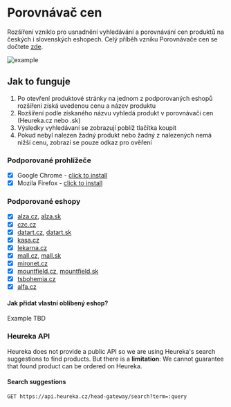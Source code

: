 # Porovnávač cen
Rozšíření vzniklo pro usnadnění vyhledávání a porovnávání cen produktů na českých i slovenských eshopech. Celý příběh vzniku Porovnávače cen se dočtete [zde](https://blog.topmonks.com/ako-sme-chceli-dosta%C5%A5-heur%C3%A9ku-do-alzy-c51378799d89).

![example](https://github.com/topmonks/heureka-extension/raw/master/example.png)


## Jak to funguje
1. Po otevření produktové stránky na jednom z podporovaných eshopů rozšíření získá uvedenou cenu a název produktu
2. Rozšíření podle získaného názvu vyhledá produkt v porovnávači cen (Heureka.cz nebo .sk)
3. Výsledky vyhledávaní se zobrazují poblíž tlačítka koupit
4. Pokud nebyl nalezen žadný produkt nebo žadný z nalezených nemá nižší cenu, zobrazí se pouze odkaz pro ověření
  
### Podporované prohlížeče

- [x] Google Chrome - [click to install](https://chrome.google.com/webstore/detail/jmhkgcmmgjblnkjkbgjggkaeifacakgi)
- [x] Mozila Firefox - [click to install](https://addons.mozilla.org/cs/firefox/addon/porovnani-cen-by-topmonks/)

### Podporované eshopy
- [x] [alza.cz](https://alza.cz), [alza.sk](https://alza.sk)
- [x] [czc.cz](https://czc.cz)
- [x] [datart.cz](https://datart.cz), [datart.sk](https://datart.sk)
- [x] [kasa.cz](https://kasa.cz)
- [x] [lekarna.cz](https://lekarna.cz)
- [x] [mall.cz](https://mall.cz), [mall.sk](https://mall.sk)
- [x] [mironet.cz](https://mironet.cz)
- [x] [mountfield.cz](https://mountfield.cz), [mountfield.sk](https://mountfield.sk)
- [x] [tsbohemia.cz](https://tsbohemia.cz)
- [x] [alfa.cz](https://alfa.cz)

#### Jak přidat vlastní oblíbený eshop?
Example TBD

### Heureka API
Heureka does not provide a public API so we are using Heureka's search suggestions to find products.
But there is a **limitation**: We cannot guarantee that found product can be ordered on Heureka.

#### Search suggestions
```
GET https://api.heureka.cz/head-gateway/search?term=:query
```
